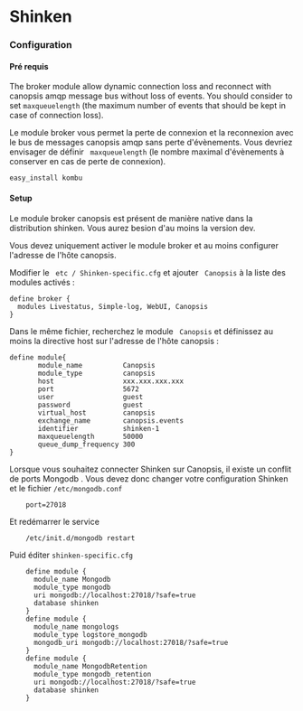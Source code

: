 # Shinken

### Configuration

#### Pré requis

The broker module allow dynamic connection loss and reconnect with
canopsis amqp message bus without loss of events. You should consider to
set ``maxqueuelength`` (the maximum number of events that should be kept
in case of connection loss).

Le module broker vous permet la perte de connexion et la reconnexion avec le 
bus de messages canopsis amqp sans perte d'évènements.
Vous devriez envisager de définir `` maxqueuelength`` (le nombre maximal d'évènements à conserver 
en cas de perte de connexion). 

```
easy_install kombu
```

#### Setup

Le module broker canopsis est présent de manière native dans la distribution shinken. 
Vous aurez besion d'au moins la version dev. 

Vous devez uniquement activer le module broker et au moins configurer l'adresse de l'hôte canopsis.

Modifier le `` etc / Shinken-specific.cfg`` et ajouter `` Canopsis`` à la liste des modules activés :

```
define broker {
  modules Livestatus, Simple-log, WebUI, Canopsis
}
```

Dans le même fichier, recherchez le module `` Canopsis`` et définissez au moins la directive host sur l'adresse de l'hôte canopsis :

```
define module{
       module_name          Canopsis
       module_type          canopsis
       host                 xxx.xxx.xxx.xxx
       port                 5672
       user                 guest
       password             guest
       virtual_host         canopsis
       exchange_name        canopsis.events
       identifier           shinken-1
       maxqueuelength       50000
       queue_dump_frequency 300
}
```

Lorsque vous souhaitez connecter Shinken sur Canopsis, il existe un 
conflit de ports Mongodb . Vous devez donc changer votre configuration Shinken et 
le fichier ``/etc/mongodb.conf``

```
    port=27018
``` 

Et redémarrer le service

```
    /etc/init.d/mongodb restart
```

Puid éditer ``shinken-specific.cfg``

```
    define module {
      module_name Mongodb
      module_type mongodb
      uri mongodb://localhost:27018/?safe=true
      database shinken
    }
    define module {
      module_name mongologs
      module_type logstore_mongodb
      mongodb_uri mongodb://localhost:27018/?safe=true
    }
    define module {
      module_name MongodbRetention
      module_type mongodb_retention
      uri mongodb://localhost:27018/?safe=true
      database shinken
    }
```